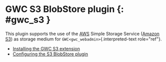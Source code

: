 # GWC S3 BlobStore plugin {: #gwc_s3 }

This plugin supports the use of the [AWS](https://aws.amazon.com) Simple Storage Service ([Amazon S3](https://aws.amazon.com/s3/)) as storage medium for `GWC<gwc_webadmin>`{.interpreted-text role="ref"}.

-   [Installing the GWC S3 extension](install.md)
-   [Configuring the S3 BlobStore plugin](configuration.md)
